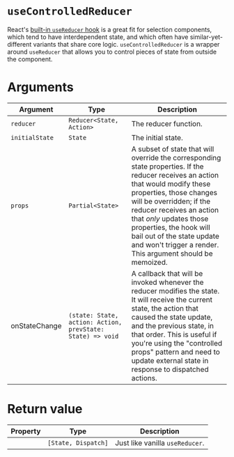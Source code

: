 # `useControlledReducer`

React's [built-in `useReducer`
hook](https://reactjs.org/docs/hooks-reference.html#usereducer) is a great fit
for selection components, which tend to have interdependent state, and
which often have similar-yet-different variants that share core logic.
`useControlledReducer` is a wrapper around `useReducer` that allows you to control
pieces of state from outside the component.

# Arguments

| Argument       | Type                                                       | Description                                                                                                                                                                                                                                                                                                                                                       |
| -------------- | ---------------------------------------------------------- | ----------------------------------------------------------------------------------------------------------------------------------------------------------------------------------------------------------------------------------------------------------------------------------------------------------------------------------------------------------------- |
| `reducer`      | `Reducer<State, Action>`                                   | The reducer function.                                                                                                                                                                                                                                                                                                                                             |
| `initialState` | `State`                                                    | The initial state.                                                                                                                                                                                                                                                                                                                                                |
| `props`        | `Partial<State>`                                           | A subset of state that will override the corresponding state properties. If the reducer receives an action that would modify these properties, those changes will be overridden; if the reducer receives an action that _only_ updates those properties, the hook will bail out of the state update and won't trigger a render. This argument should be memoized. |
| onStateChange  | `(state: State, action: Action, prevState: State) => void` | A callback that will be invoked whenever the reducer modifies the state. It will receive the current state, the action that caused the state update, and the previous state, in that order. This is useful if you're using the "controlled props" pattern and need to update external state in response to dispatched actions.                                    |

# Return value

| Property | Type                | Description                     |
| -------- | ------------------- | ------------------------------- |
|          | `[State, Dispatch]` | Just like vanilla `useReducer`. |
